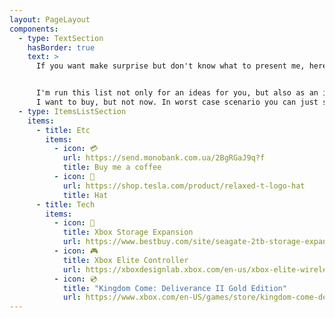 ```yaml
---
layout: PageLayout
components:
  - type: TextSection
    hasBorder: true
    text: >
      If you want make surprise but don't know what to present me, here are some ideas to help you 😊


      I'm run this list not only for an ideas for you, but also as an ideas for me - for the things which
      I want to buy, but not now. In worst case scenario you can just send me some beer in non-liquid state 💳
  - type: ItemsListSection
    items:
      - title: Etc
        items:
          - icon: 💳
            url: https://send.monobank.com.ua/2BgRGaJ9q?f
            title: Buy me a coffee
          - icon: 🧢
            url: https://shop.tesla.com/product/relaxed-t-logo-hat
            title: Hat
      - title: Tech
        items:
          - icon: 💾
            title: Xbox Storage Expansion
            url: https://www.bestbuy.com/site/seagate-2tb-storage-expansion-card-for-xbox-series-xs-internal-nvme-ssd-black/6477864.p
          - icon: 🎮
            title: Xbox Elite Controller
            url: https://xboxdesignlab.xbox.com/en-us/xbox-elite-wireless-controller-series-2?recipeId=NYV98E3R
          - icon: 💿
            title: "Kingdom Come: Deliverance II Gold Edition"
            url: https://www.xbox.com/en-US/games/store/kingdom-come-deliverance-ii-gold-edition/9PBHX1S4DGZ4
---
```

